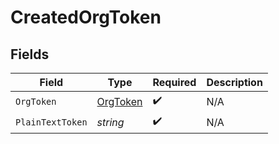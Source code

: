 # CreatedOrgToken


## Fields

| Field                                       | Type                                        | Required                                    | Description                                 |
| ------------------------------------------- | ------------------------------------------- | ------------------------------------------- | ------------------------------------------- |
| `OrgToken`                                  | [OrgToken](../../Models/Shared/OrgToken.md) | :heavy_check_mark:                          | N/A                                         |
| `PlainTextToken`                            | *string*                                    | :heavy_check_mark:                          | N/A                                         |